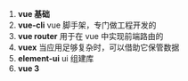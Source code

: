 1. **vue 基础**
2. **vue-cli**  vue 脚手架，专门做工程开发的
3. **vue router**  用于在 vue 中实现前端路由的
4. **vuex** 当应用足够复杂时，可以借助它保管数据
5. **element-ui**  ui 组建库
6. **vue 3**
